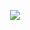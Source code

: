 <p align="center">
   <img src="https://github.com/arth2002/arth2002/blob/main/gif/ezgif.com-gif-maker.gif">
</p>

<img src="https://media1.giphy.com/media/fV0oSDsZ4UgdW/giphy.gif?cid=ecf05e47tdjpj0pj5o0u6p7fjwdbfx51w5iexakot84quyq5&amp;ep=v1_gifs_search&amp;rid=giphy.gif&amp;ct=g" alt="keanu reeves 90s GIF" style="width: 500px; height: 357.143px; left: 0px; top: 0px; opacity: 0;">
